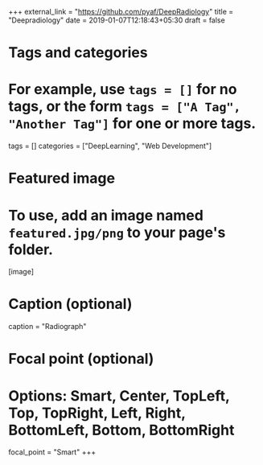 +++
external_link = "https://github.com/pyaf/DeepRadiology"
title = "Deepradiology"
date = 2019-01-07T12:18:43+05:30
draft = false

# Tags and categories
# For example, use `tags = []` for no tags, or the form `tags = ["A Tag", "Another Tag"]` for one or more tags.
tags = []
categories = ["DeepLearning", "Web Development"]

# Featured image
# To use, add an image named `featured.jpg/png` to your page's folder. 
[image]
  # Caption (optional)
  caption = "Radiograph"

  # Focal point (optional)
  # Options: Smart, Center, TopLeft, Top, TopRight, Left, Right, BottomLeft, Bottom, BottomRight
  focal_point = "Smart"
+++